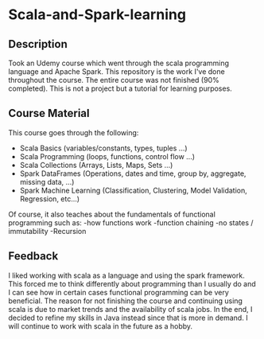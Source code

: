 # Scala-and-Spark-learning
 
 ## Description
Took an Udemy course which went through the scala programming language and Apache Spark. This repository is the work I've done throughout the course. The entire course was not finished (90% completed). This is not a project but a tutorial for learning purposes.

 ## Course Material
This course goes through the following:
- Scala Basics (variables/constants, types, tuples ...)
- Scala Programming (loops, functions, control flow ...)
- Scala Collections (Arrays, Lists, Maps, Sets ...)
- Spark DataFrames (Operations, dates and time, group by, aggregate, missing data, ...)
- Spark Machine Learning (Classification, Clustering, Model Validation, Regression, etc...)

Of course, it also teaches about the fundamentals of functional programming such as:
-how functions work
-function chaining
-no states / immutability
-Recursion

## Feedback
I liked working with scala as a language and using the spark framework. This forced me to think differently about programming than I usually do and I can see how in certain cases functional programming can be very beneficial. The reason for not finishing the course and continuing using scala is due to market trends and the availability of scala jobs. In the end, I decided to refine my skills in Java instead since that is more in demand. I will continue to work with scala in the future as a hobby.
